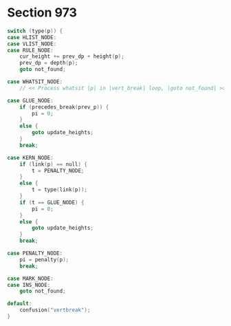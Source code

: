 # Section 973

```c << Use node |p| to update the current height and depth measurements; if this node is not a legal breakpoint, |goto not_found| or |update_heights|, otherwise set |pi| to the associated penalty at the break >>=
switch (type(p)) {
case HLIST_NODE:
case VLIST_NODE:
case RULE_NODE: 
    cur_height += prev_dp + height(p);
    prev_dp = depth(p);
    goto not_found;

case WHATSIT_NODE:
    // << Process whatsit |p| in |vert_break| loop, |goto not_found| >>

case GLUE_NODE:
    if (precedes_break(prev_p)) {
        pi = 0;
    }
    else {
        goto update_heights;
    }
    break;

case KERN_NODE:
    if (link(p) == null) {
        t = PENALTY_NODE;
    }
    else {
        t = type(link(p));
    }
    if (t == GLUE_NODE) {
        pi = 0;
    }
    else {
        goto update_heights;
    }
    break;

case PENALTY_NODE:
    pi = penalty(p);
    break;

case MARK_NODE:
case INS_NODE:
    goto not_found;

default:
    confusion("vertbreak");
}
```
